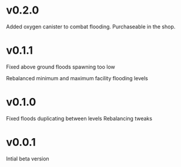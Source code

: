# v0.2.0

Added oxygen canister to combat flooding. Purchaseable in the shop.

# v0.1.1

Fixed above ground floods spawning too low

Rebalanced minimum and maximum facility flooding levels

# v0.1.0

Fixed floods duplicating between levels
Rebalancing tweaks

# v0.0.1

Intial beta version